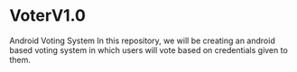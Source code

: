 # VoterV1.0
Android Voting System
In this repository, we will be creating an android based voting system in which users will vote based on credentials given to them.
